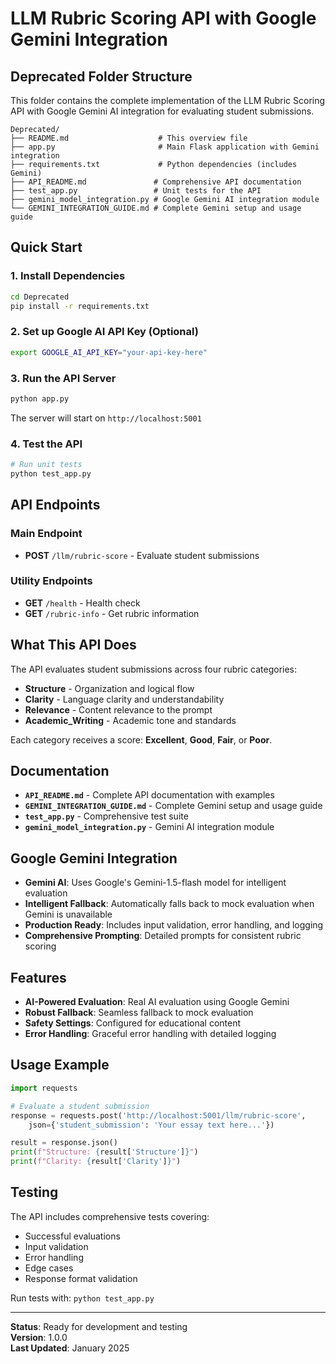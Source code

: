 # LLM Rubric Scoring API with Google Gemini Integration

## Deprecated Folder Structure

This folder contains the complete implementation of the LLM Rubric Scoring API with Google Gemini AI integration for evaluating student submissions.

```
Deprecated/
├── README.md                    # This overview file
├── app.py                       # Main Flask application with Gemini integration
├── requirements.txt             # Python dependencies (includes Gemini)
├── API_README.md               # Comprehensive API documentation
├── test_app.py                 # Unit tests for the API
├── gemini_model_integration.py # Google Gemini AI integration module
└── GEMINI_INTEGRATION_GUIDE.md # Complete Gemini setup and usage guide
```

## Quick Start

### 1. Install Dependencies
```bash
cd Deprecated
pip install -r requirements.txt
```

### 2. Set up Google AI API Key (Optional)
```bash
export GOOGLE_AI_API_KEY="your-api-key-here"
```

### 3. Run the API Server
```bash
python app.py
```
The server will start on `http://localhost:5001`

### 4. Test the API
```bash
# Run unit tests
python test_app.py
```

## API Endpoints

### Main Endpoint
- **POST** `/llm/rubric-score` - Evaluate student submissions

### Utility Endpoints
- **GET** `/health` - Health check
- **GET** `/rubric-info` - Get rubric information

## What This API Does

The API evaluates student submissions across four rubric categories:
- **Structure** - Organization and logical flow
- **Clarity** - Language clarity and understandability  
- **Relevance** - Content relevance to the prompt
- **Academic_Writing** - Academic tone and standards

Each category receives a score: **Excellent**, **Good**, **Fair**, or **Poor**.

## Documentation

- **`API_README.md`** - Complete API documentation with examples
- **`GEMINI_INTEGRATION_GUIDE.md`** - Complete Gemini setup and usage guide
- **`test_app.py`** - Comprehensive test suite
- **`gemini_model_integration.py`** - Gemini AI integration module

## Google Gemini Integration

- **Gemini AI**: Uses Google's Gemini-1.5-flash model for intelligent evaluation
- **Intelligent Fallback**: Automatically falls back to mock evaluation when Gemini is unavailable
- **Production Ready**: Includes input validation, error handling, and logging
- **Comprehensive Prompting**: Detailed prompts for consistent rubric scoring

## Features

- **AI-Powered Evaluation**: Real AI evaluation using Google Gemini
- **Robust Fallback**: Seamless fallback to mock evaluation
- **Safety Settings**: Configured for educational content
- **Error Handling**: Graceful error handling with detailed logging

## Usage Example

```python
import requests

# Evaluate a student submission
response = requests.post('http://localhost:5001/llm/rubric-score', 
    json={'student_submission': 'Your essay text here...'})

result = response.json()
print(f"Structure: {result['Structure']}")
print(f"Clarity: {result['Clarity']}")
```

## Testing

The API includes comprehensive tests covering:
- Successful evaluations
- Input validation
- Error handling
- Edge cases
- Response format validation

Run tests with: `python test_app.py`

---

**Status**: Ready for development and testing  
**Version**: 1.0.0  
**Last Updated**: January 2025